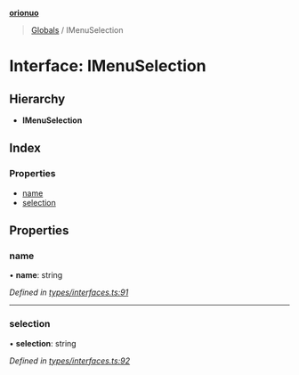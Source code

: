 **[orionuo](../README.md)**

> [Globals](../globals.md) / IMenuSelection

# Interface: IMenuSelection

## Hierarchy

* **IMenuSelection**

## Index

### Properties

* [name](imenuselection.md#name)
* [selection](imenuselection.md#selection)

## Properties

### name

•  **name**: string

*Defined in [types/interfaces.ts:91](https://github.com/msviha/orionuo/blob/9d75b1e/src/types/interfaces.ts#L91)*

___

### selection

•  **selection**: string

*Defined in [types/interfaces.ts:92](https://github.com/msviha/orionuo/blob/9d75b1e/src/types/interfaces.ts#L92)*
